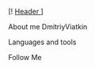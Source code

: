 
[! [ Header ][def]]

About me
DmitriyViatkin

Languages and tools

Follow Me


[def]: https://github.com/DmitriyViatkin/DmitriyViatkin/blob/main/assets/%D0%92%D1%8F%D1%82%D0%BA%D1%96%D0%BD%20%D0%94%D0%BC%D0%B8%D1%82%D1%80%D0%BE%201.png